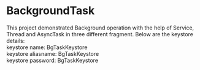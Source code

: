 # BackgroundTask

This project demonstrated Background operation with the help of Service, Thread and AsyncTask in three different fragment. Below are the keystore details:  
keystore name: BgTaskKeystore  
keystore aliasname: BgTaskKeystore  
keystore password: BgTaskKeystore  

